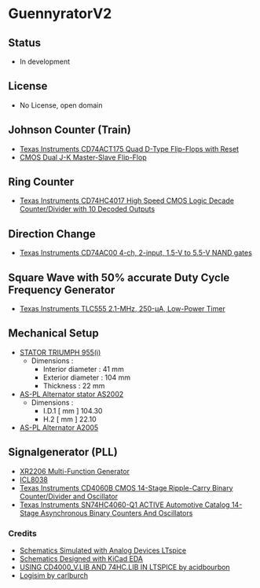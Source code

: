 # GuennyratorV2

## Status
* In development

## License
* No License, open domain

## Johnson Counter (Train)
* [Texas Instruments CD74ACT175 Quad D-Type Flip-Flops with Reset](https://www.ti.com/product/CD74ACT175)
* [CMOS Dual J-K Master-Slave Flip-Flop](https://www.ti.com/product/CD4027B)

## Ring Counter
* [Texas Instruments CD74HC4017 High Speed CMOS Logic Decade Counter/Divider with 10 Decoded Outputs](https://www.ti.com/product/CD74HC4017)

## Direction Change
* [Texas Instruments CD74AC00 4-ch, 2-input, 1.5-V to 5.5-V NAND gates](https://www.ti.com/product/CD74AC00)

## Square Wave with 50% accurate Duty Cycle Frequency Generator
* [Texas Instruments TLC555 2.1-MHz, 250-µA, Low-Power Timer](https://www.ti.com/product/TLC555)

## Mechanical Setup
* [STATOR TRIUMPH 955(i)](https://www.rmstator-europe.com/en/955-tiger-/310-stator-triumph-speed-triple-955-sprint-rs-955-sprint-st-955-tiger-955-oem-t1300502-t1300350.html)
	- Dimensions :
		- Interior diameter : 41 mm 
		- Exterior diameter : 104 mm 
		- Thickness : 22 mm
* [AS-PL Alternator stator AS2002](https://as-pl.com/en/p/AS2002)
	- Dimensions :
		- I.D.1 [ mm ]	104.30
		- H.2 [ mm ]	22.10
* [AS-PL Alternator A2005](https://as-pl.com/en/p/A2005)

## Signalgenerator (PLL)
* [XR2206 Multi-Function Generator](https://www.uctronics.com/download/Amazon/U6035.pdf)
* [ICL8038](https://www.delabs-circuits.com/cirdir/hobby/test-tools/del50005.html)
* [Texas Instruments CD4060B CMOS 14-Stage Ripple-Carry Binary Counter/Divider and Oscillator](https://www.ti.com/product/CD4060B)
* [Texas Instruments SN74HC4060-Q1 ACTIVE Automotive Catalog 14-Stage Asynchronous Binary Counters And Oscillators](https://www.ti.com/product/SN74HC4060-Q1)

### Credits
* [Schematics Simulated with Analog Devices LTspice](https://www.analog.com/en/design-center/design-tools-and-calculators/ltspice-simulator.html)
* [Schematics Designed with KiCad EDA](https://www.kicad.org)
* [USING CD4000_V.LIB AND 74HC.LIB IN LTSPICE by acidbourbon](https://acidbourbon.wordpress.com/2021/06/30/using-cd4000_v-lib-in-ltspice/)
* [Logisim by carlburch](https://sourceforge.net/projects/circuit/)